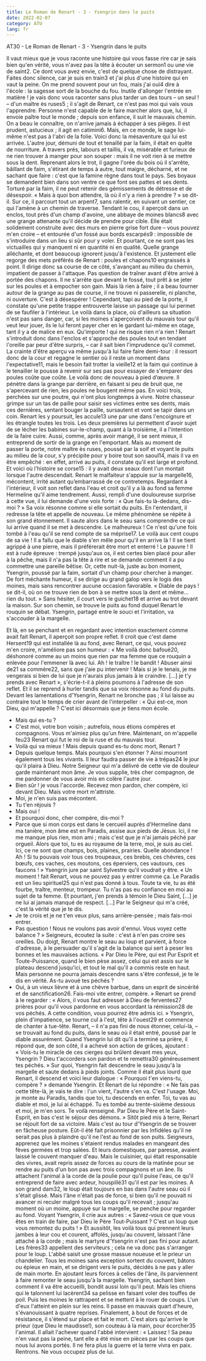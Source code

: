 ```yaml
---
title: Le Roman de Renart - 3 - Ysengrin dans le puits
date: 2022-02-07
category: ATU
lang: fr
---
```



AT30 - Le Roman de Renart - 3 - Ysengrin dans le puits

Il vaut mieux que je vous raconte une histoire qui vous fasse rire car je sais bien qu'en vérité, vous n'avez pas la tête à écouter un sermon1 ou une vie de saint2. Ce dont vous avez envie, c'est de quelque chose de distrayant. Faites donc silence, car je suis en train3 et j'ai plus d'une histoire qui en vaut la peine. On me prend souvent pour un fou, mais j'ai ouï4 dire à l'école : la sagesse sort de la bouche du fou. Inutile d'allonger l'entrée en matière ! je vais donc vous raconter sans plus tarder un des tours – un seul ! – d'un maître ès ruses5 ; il s'agit de Renart, ce n'est pas moi qui vais vous l'apprendre. Personne n'est capable de le faire marcher alors que, lui, il envoie paître tout le monde ; depuis son enfance, il suit le mauvais chemin. On a beau le connaître, on n'arrive jamais à échapper à ses pièges. Il est prudent, astucieux ; il agit en catimini6. Mais, en ce monde, le sage lui-même n'est pas à l'abri de la folie.
Voici donc la mésaventure qui lui est arrivée. L'autre jour, démuni de tout et tenaillé par la faim, il était en quête de nourriture. A travers prés, labours et taillis, il va, misérable et furieux de ne rien trouver à manger pour son souper : mais il ne voit rien à se mettre sous la dent. Reprenant alors le trot, il gagne l'orée du bois où il s'arrête, bâillant de faim, s'étirant de temps à autre, tout maigre, décharné, et ne sachant que faire : c'est que la famine règne dans tout le pays. Ses boyaux se demandent bien dans son ventre ce que font ses pattes et ses dents. Torturé par la faim, il ne peut retenir des gémissements de détresse et de désespoir. « Mais à quoi bon attendre, là où il n'y a rien à prendre ? » se dit-il. Sur ce, il parcourt tout un arpent7, sans ralentir, en suivant un sentier, ce qui l'amène à un chemin de traverse. Tendant le cou, il aperçoit dans un enclos, tout près d'un champ d'avoine, une abbaye de moines blancs8 avec une grange attenante qu'il décide de prendre pour cible. Elle était solidement construite avec des murs en pierre grise fort dure – vous pouvez m'en croire – et entourée d'un fossé aux bords escarpés9 : impossible de s'introduire dans un lieu si sûr pour y voler. Et pourtant, ce ne sont pas les victuailles qui y manquent ni en quantité ni en qualité. Quelle grange alléchante, et dont beaucoup ignorent jusqu'à l'existence. Et justement elle regorge des mets préférés de Renart : poules et chapons10 engraissés à point. Il dirige donc sa course de ce côté, s'avançant au milieu du chemin, impatient de passer à l'attaque. Pas question de traîner avant d'être arrivé à portée des chapons. Il ne s'arrête que devant le fossé, tout prêt à se jeter sur les poules et à empocher son gain. Mais là rien à faire ; il a beau tourner autour de la grange au pas de course, il ne trouve ni passerelle, ni planche, ni ouverture. C'est à désespérer ! Cependant, tapi au pied de la porte, il constate qu'une petite trappe entrouverte laisse un passage qui lui permet de se faufiler à l'intérieur. Le voilà dans la place, où d'ailleurs sa situation n'est pas sans danger, car, si les moines s'aperçoivent du mauvais tour qu'il veut leur jouer, ils le lui feront payer cher en le gardant lui-même en otage, tant il y a de malice en eux. Qu'importe ! qui ne risque rien n'a rien ! Renart s'introduit donc dans l'enclos et s'approche des poules tout en tendant l'oreille par peur d'être surpris, – car il sait bien l'imprudence qu'il commet. La crainte d'être aperçu va même jusqu'à lui faire faire demi-tour : il ressort donc de la cour et regagne le sentier où il reste un moment dans l'expectative11, mais le besoin fait trotter la vieille12 et la faim qui continue à le tenailler le pousse à revenir sur ses pas pour essayer de s'emparer des poules coûte que coûte. Le voilà donc de nouveau à pied d’œuvre. Il pénètre dans la grange par derrière, en faisant si peu de bruit que, ne s'apercevant de rien, les poules ne bougent même pas. En voici trois, perchées sur une poutre, qui n'ont plus longtemps à vivre. Notre chasseur grimpe sur un tas de paille pour saisir ses victimes entre ses dents, mais ces dernières, sentant bouger la paille, sursautent et vont se tapir dans un coin. Renart les y poursuit, les accule13 une par une dans l'encoignure et les étrangle toutes les trois. Les deux premières lui permettent d'avoir sujet de se lécher les babines sur-le-champ, quant à la troisième, il a l'intention de la faire cuire. Aussi, comme, après avoir mangé, il se sent mieux, il entreprend de sortir de la grange en l'emportant. Mais au moment de passer la porte, notre maître ès ruses, poussé par la soif et voyant le puits au milieu de la cour, s'y précipite pour y boire tout son saoul14, mais il va en être empêché : en effet, arrivé au puits, il constate qu'il est large et profond. Et voici où l'histoire se corse15 : il y avait deux seaux dont l'un montait lorsque l'autre descendait. Renart le malfaiteur s'appuie sur la margelle16, mécontent, irrité autant qu’embarrassé de ce contretemps. Regardant à l'intérieur, il voit son reflet dans l'eau et croit qu'il y a là au fond sa femme Hermeline qu'il aime tendrement. Aussi, rempli d'une douloureuse surprise à cette vue, il lui demande d'une voix forte : « Que fais-tu là-dedans, dis-moi ? » Sa voix résonne comme si elle sortait du puits. En l'entendant, il redresse la tête et appelle de nouveau. Le même phénomène se répète à son grand étonnement. Il saute alors dans le seau sans comprendre ce qui lui arrive quand il se met à descendre. Le malheureux ! Ce n'est qu'une fois tombé à l'eau qu'il se rend compte de sa méprise17.
Le voilà aux cent coups de sa vie ! Il a fallu que le diable s'en mêle pour qu'il en arrive là ! Il se tient agrippé à une pierre, mais il préférerait être mort et enterré ! Le pauvre ! Il est à rude épreuve : trempé jusqu'aux os, il est certes bien placé pour aller à la pêche, mais il n'a pas la tête à rire et se demande comment il a pu commettre une pareille bêtise.
Or, cette nuit-là, juste au bon moment, Ysengrin, poussé par la faim, sortait d'un champ pour chercher à manger. De fort méchante humeur, il se dirige au grand galop vers le logis des moines, mais sans rencontrer aucune occasion favorable. « Diable de pays ! se dit-il, où on ne trouve rien de bon à se mettre sous la dent et même... rien du tout. » Sans hésiter, il court vers le guichet18 et arrive au trot devant la maison. Sur son chemin, se trouve le puits au fond duquel Renart le rouquin se débat. Ysengrin, partagé entre le souci et l'irritation, va s'accouder à la margelle.





Et là, en se penchant et en regardant avec intention exactement comme avait fait Renart, il aperçoit son propre reflet. Il croit que c'est dame Hersent19 qui est installée là au fond, avec Renart, ce qui, vous pouvez m'en croire, n'améliore pas son humeur : « Me voilà donc bafoué20, déshonoré comme au un moins que rien par ma femme que ce rouquin a enlevée pour l'emmener là avec lui. Ah ! le traître ! le bandit ! Abuser ainsi de21 sa commère22, sans que j'aie pu intervenir ! Mais si je le tenais, je me vengerais si bien de lui que je n'aurais plus jamais à le craindre. […] je t'y prends avec Renart », s'écrie-t-il à pleins poumons à l'adresse de son reflet. Et il se reprend à hurler tandis que sa voix résonne au fond du puits. Devant les lamentations d'Ysengrin, Renart ne bronche pas ; il lui laisse au contraire tout le temps de crier avant de l'interpeller :
« Qui est-ce, mon Dieu, qui m'appelle ? C'est ici désormais que je tiens mon école.
- Mais qui es-tu ?
- C'est moi, votre bon voisin ; autrefois, nous étions compères et compagnons. Vous m'aimiez plus qu'un frère. Maintenant, on m'appelle feu23 Renart qui fut le roi de la ruse et du mauvais tour.
- Voilà qui va mieux ! Mais depuis quand es-tu donc mort, Renart ?
- Depuis quelque temps. Mais pourquoi s'en étonner ? Ainsi mourront également tous les vivants. Il leur faudra passer de vie à trépas24 le jour qu'il plaira à Dieu. Notre Seigneur qui m'a délivré de cette vie de douleur garde maintenant mon âme. Je vous supplie, très cher compagnon, de me pardonner de vous avoir mis en colère l'autre jour.
- Bien sûr ! je vous l'accorde. Recevez mon pardon, cher compère, ici devant Dieu. Mais votre mort m'attriste.
- Moi, je n'en suis pas mécontent.
- Tu t'en réjouis ?
- Mais oui !
- Et pourquoi donc, cher compère, dis-moi ?
- Parce que si mon corps est dans le cercueil auprès d'Hermeline dans ma tanière, mon âme est en Paradis, assise aux pieds de Jésus. Ici, il ne me manque plus rien, mon ami ; mais c'est que je n'ai jamais péché par orgueil. Alors que toi, tu es au royaume de la terre, moi, je suis au ciel. Ici, ce ne sont que champs, bois, plaines, prairies. Quelle abondance ! Ah ! Si tu pouvais voir tous ces troupeaux, ces brebis, ces chèvres, ces bœufs, ces vaches, ces moutons, ces éperviers, ces vautours, ces faucons ! »
Ysengrin jure par saint Sylvestre qu'il voudrait y être.
« Un moment ! fait Renart, vous ne pouvez pas y entrer comme ça. Le Paradis est un lieu spirituel25 qui n'est pas donné à tous. Toute ta vie, tu as été fourbe, traître, menteur, trompeur. Tu n'as pas eu confiance en moi au sujet de ta femme. Et pourtant, j'en prends à témoin le Dieu Saint, […] je ne lui ai jamais manqué de respect. […] Par le Seigneur qui m'a créé, c'est la vérité que je te dis.
- Je te crois et je ne t'en veux plus, sans arrière-pensée ; mais fais-moi entrer.
- Pas question ! Nous ne voulons pas avoir d'ennui. Vous voyez cette balance ? »
Seigneurs, écoutez la suite : c'est à n'en pas croire ses oreilles. Du doigt, Renart montre le seau au loup et parvient, à force d'adresse, à le persuader qu'il s'agit de la balance qui sert à peser les bonnes et les mauvaises actions.
« Par Dieu le Père, qui est Pur Esprit et Toute-Puissance, quand le bien pèse assez, celui qui est assis sur le plateau descend jusqu'ici, et tout le mal qu'il a commis reste en haut. Mais personne ne pourra jamais descendre sans s'être confessé, je te le dis en vérité. As-tu avoué tes péchés ?
- Oui, à un vieux lièvre et à une chèvre barbue, dans un esprit de sincérité et de sanctification26. Fais-moi vite entrer, compère. »
Renart se prend à le regarder : « Alors, il vous faut adresser à Dieu de ferventes27 prières pour qu'il vous pardonne en vous accordant la rémission28 de vos péchés. A cette condition, vous pourrez être admis ici. »
Ysengrin, plein d'impatience, se tourne cul à l'est, tête à l'ouest29 et commence de chanter à tue-tête. Renart, – il n'a pas fini de nous étonner, celui-là, – se trouvait au fond du puits, dans le seau où il était entré, poussé par le diable assurément. Quand Ysengrin lui dit qu'il a terminé sa prière, il répond que, de son côté, il a achevé son action de grâces, ajoutant : « Vois-tu le miracle de ces cierges qui brûlent devant mes yeux, Ysengrin ? Dieu t'accordera son pardon et te remettra30 généreusement tes péchés. »
Sur quoi, Ysengrin fait descendre le seau jusqu'à la margelle et saute dedans à pieds joints. Comme il était plus lourd que Renart, il descend et voici leur dialogue :
« Pourquoi t'en viens-tu, compère ? » demande Ysengrin. Et Renart de lui répondre : « Ne fais pas cette tête-là, je vais te dire : l'un vient, l'autre s'en va. C'est l'usage. Moi, je monte au Paradis, tandis que toi, tu descends en enfer. Toi, tu vas au diable et moi, je lui ai échappé. Tu es tombé au trente-sixième dessous et moi, je m'en sors. Te voilà renseigné. Par Dieu le Père et le Saint-Esprit, en bas c'est le séjour des démons. »
Sitôt pied mis à terre, Renart se réjouit fort de sa victoire. Mais c'est au tour d'Ysengrin de se trouver en fâcheuse posture. Eût-il été fait prisonnier par les Infidèles qu'il ne serait pas plus à plaindre qu'il ne l'est au fond de son puits.
Seigneurs, apprenez que les moines s'étaient rendus malades en mangeant des fèves germées et trop salées. Et leurs domestiques, par paresse, avaient laissé le couvent manquer d'eau. Mais le cuisinier, qui était responsable des vivres, avait repris assez de forces au cours de la matinée pour se rendre au puits d'un bon pas avec trois compagnons et un âne. Ils attachent l'animal à la corde de la poulie pour qu'il puise l'eau, ce qu'il entreprend de faire avec ardeur, houspillé31 qu'il est par les moines. A son grand dam32, le loup était toujours en bas dans l'autre seau où il s'était glissé. Mais l'âne n'était pas de force, si bien qu'il ne pouvait ni avancer ni reculer malgré tous les coups qu'il recevait ; jusqu'au moment où un moine, appuyé sur la margelle, se penche pour regarder au fond. Voyant Ysengrin, il crie aux autres : « Savez-vous ce que vous êtes en train de faire, par Dieu le Père Tout-Puissant ? C'est un loup que vous remontez du puits ! »
Et aussitôt, les voilà tous qui prennent leurs jambes à leur cou et courent, affolés, jusqu'au couvent, laissant l'âne attaché à la corde ; mais le martyre d'Ysengrin n'est pas fini pour autant. Les frères33 appellent des serviteurs ; cela ne va donc pas s'arranger pour le loup. L'abbé saisit une grosse massue noueuse et le prieur un chandelier. Tous les moines sans exception sortent du couvent, bâtons ou épieux en main, et se dirigent vers le puits, décidés à ne pas y aller de main morte. En ajoutant leurs forces à celles de l'âne, ils parviennent à faire remonter le seau jusqu'à la margelle. Ysengrin, sachant bien comment il va être accueilli, bondit aussi loin qu'il peut. Mais les chiens qui le talonnent lui lacèrent34 sa pelisse en faisant voler des touffes de poil. Puis les moines le rattrapent et se mettent à le rouer de coups. L'un d'eux l'atteint en plein sur les reins. Il passe en mauvais quart d'heure, s'évanouissant à quatre reprises. Finalement, à bout de forces et de résistance, il s'étend sur place et fait le mort. C'est alors qu'arrive le prieur (que Dieu le maudisse!), son couteau à la main, pour écorcher35 l'animal. Il allait l'achever quand l'abbé intervient : « Laissez ! Sa peau n'en vaut pas la peine, tant elle a été mise en pièces par les coups que nous lui avons portés. Il ne fera plus la guerre et la terre vivra en paix. Rentrons. Ne vous occupez plus de lui. 
